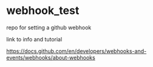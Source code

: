 # webhook_test
repo for setting a github webhook

link to info and tutorial

https://docs.github.com/en/developers/webhooks-and-events/webhooks/about-webhooks
